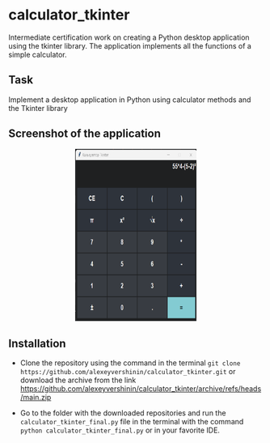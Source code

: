 # calculator_tkinter
 Intermediate certification work on creating a Python desktop application using the tkinter library.
 The application implements all the functions of a simple calculator.
 
## Task
 Implement a desktop application in Python using calculator methods and the Tkinter library
 
## Screenshot of the application

<p align="center">
   <img width="240" height="340"src="images/calculator.png">
</p>

## Installation

* Clone the repository using the command in the terminal
`git clone https://github.com/alexeyvershinin/calculator_tkinter.git` or download the archive from the link https://github.com/alexeyvershinin/calculator_tkinter/archive/refs/heads/main.zip

* Go to the folder with the downloaded repositories and run the `calculator_tkinter_final.py` file in the terminal with the command `python calculator_tkinter_final.py` or in your favorite IDE.
